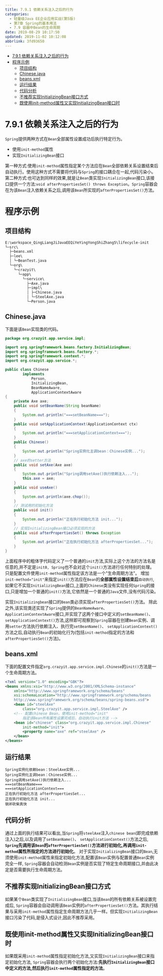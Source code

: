 ```yaml
---
title: 7.9.1 依赖关系注入之后的行为
categories: 
  - 轻量级Java EE企业应用实战(第5版)
  - 第7章 Spring的基本用法
  - 7.9 容器中Bean的生命周期
date: 2019-08-29 10:17:50
updated: 2019-11-02 10:12:08
abbrlink: 3fd93650
---
```

<div id='my_toc'>

- [7.9.1 依赖关系注入之后的行为](/JavaReadingNotes/3fd93650/#7-9-1-依赖关系注入之后的行为)
- [程序示例](/JavaReadingNotes/3fd93650/#程序示例)
    - [项目结构](/JavaReadingNotes/3fd93650/#项目结构)
    - [Chinese.java](/JavaReadingNotes/3fd93650/#Chinese-java)
    - [beans.xml](/JavaReadingNotes/3fd93650/#beans-xml)
    - [运行结果](/JavaReadingNotes/3fd93650/#运行结果)
    - [代码分析](/JavaReadingNotes/3fd93650/#代码分析)
    - [不推荐实现InitializingBean接口方式](/JavaReadingNotes/3fd93650/#不推荐实现InitializingBean接口方式)
    - [既使用init-method属性又实现InitializingBean接口时](/JavaReadingNotes/3fd93650/#既使用init-method属性又实现InitializingBean接口时)

</div>
<!--more-->
<script>if (navigator.platform.toLowerCase() == 'win32'){document.getElementById('my_toc').style.display = 'none';}</script>

<!--end-->
<!--SSTStart-->
# 7.9.1 依赖关系注入之后的行为 #
`Spring`提供两种方式在`Bean`全部属性设置成功后执行特定行为。
- 使用`init-method`属性
- 实现`InitializingBean`接口

第一种方式:使用`init-method`属性指定某个方法应在`Bean`全部依赖关系设置结束后自动执行。使用这种方式不需要将代码与`Spring`的接口耦合在一起,代码污染小。
第二种方式:也可达到同样的效果,就是让`Bean`类实现`InitializingBean`接口,该接口提供一个方法:`void afterPropertiesSet() throws Exception`。`Spring`容器会在为该`Bean`注入依赖关系之后,调用该`Bean`所实现的`afterPropertiesSet()`方法。
# 程序示例 #
## 项目结构 ##
```cmd
E:\workspace_QingLiangJiJavaEEQiYeYingYongShiZhang5\lifecycle-init
└─src\
  ├─beans.xml
  ├─lee\
  │ └─BeanTest.java
  └─org\
    └─crazyit\
      └─app\
        └─service\
          ├─Axe.java
          ├─impl\
          │ ├─Chinese.java
          │ └─SteelAxe.java
          └─Person.java
```
## Chinese.java ##
下面是该`Bean`实现类的代码。
```java
package org.crazyit.app.service.impl;

import org.springframework.beans.factory.InitializingBean;
import org.springframework.beans.factory.*;
import org.springframework.context.*;
import org.crazyit.app.service.*;

public class Chinese
        implements
            Person,
            InitializingBean,
            BeanNameAware,
            ApplicationContextAware
{
    private Axe axe;
    public void setBeanName(String beanName)
    {
        System.out.println("===setBeanName===");
    }
    public void setApplicationContext(ApplicationContext ctx)
    {
        System.out.println("===setApplicationContext===");
    }
    public Chinese()
    {
        System.out.println("Spring实例化主调bean：Chinese实例...");
    }
    // axe的setter方法
    public void setAxe(Axe axe)
    {
        System.out.println("Spring调用setAxe()执行依赖注入...");
        this.axe = axe;
    }
    public void useAxe()
    {
        System.out.println(axe.chop());
    }
    // 测试用的初始化方法
    public void init()
    {
        System.out.println("正在执行初始化方法 init...");
    }
    // 实现InitializingBean接口必须实现的方法
    public void afterPropertiesSet() throws Exception
    {
        System.out.println("正在执行初始化方法 afterPropertiesSet...");
    }
}
```
上面程序中的粗体字代码定义了一个普通的`init`方法,实际上这个方法的方法名是任意的,并不定是`init0, Spring`也不会对这个`init()`方法进行任何特别的处理。只是配置文件使用`init-method`属性指定该方法是一个"生命周期方法"。
增加`init-method="init"`来指定`init()`方法应在`Bean`的**全部属性设置结束后**`自动执行`,如果它不实现`InitializingBean`接口,上面的`Chinese`类没有实现任何`Spring`的接口,只是增加一个普通的`init()`方法,它依然是一个普通的`Java`文件,没有代码污染。

实现`Initializingbean`接口的`Bean`类必须实现`afterPropertiesSet()`方法。
除此之外,该实现类还实现了`Spring`提供的`BeanNameAware`、 `ApplicationContextAware`接口,并实现了这两个接口中定义的`setBeanName()`、 `setApplicationContext()`方法,这样即可观察到`Spring`容器在创建`Bean`实例、调用`setter`方法执行依赖注入、执行完`setBeanName()`、 `setApplicationContext()`方法之后,自动执行`Bean`的初始化行为(包括`init-method`指定的方法和`afterPropertiesSet()`方法)。
<!--replace:crazyit=crazy I T-->
## beans.xml ##
下面的配置文件指定`org.crazyit.app.service.impl.Chinese`的`init()`方法是一个生命周期方法。
```xml
<?xml version="1.0" encoding="GBK"?>
<beans xmlns:xsi="http://www.w3.org/2001/XMLSchema-instance"
    xmlns="http://www.springframework.org/schema/beans"
    xsi:schemaLocation="http://www.springframework.org/schema/beans
    http://www.springframework.org/schema/beans/spring-beans.xsd">
    <bean id="steelAxe"
        class="org.crazyit.app.service.impl.SteelAxe" />
    <!-- 配置chinese Bean，使用init-method="init" 
        指定该Bean所有属性设置完成后，自动执行init方法 -->
    <bean id="chinese" class="org.crazyit.app.service.impl.Chinese"
        init-method="init">
        <property name="axe" ref="steelAxe" />
    </bean>
</beans>
```
## 运行结果 ##
```
Spring实例化依赖bean：SteelAxe实例...
Spring实例化主调bean：Chinese实例...
Spring调用setAxe()执行依赖注入...
===setBeanName===
===setApplicationContext===
正在执行初始化方法 afterPropertiesSet...
正在执行初始化方法 init...
钢斧砍柴真快
```
## 代码分析 ##
通过上面的执行结果可以看出,当`Spring`将`steelAxe`注入`chinese bean`(即完成依赖注入)之后,以及调用了`setBeanName()`、 `setApplicationContext()`方法之后, **`Spring`先调用该`Bean`的`afterPropertiesSet()`方法进行初始化,再调用`init-method`属性所指定的方法进行初始化**。
对于实现`InitializingBean`接口的`Bean`,无须使用`init-method`属性来指定初始化方法,配置该`Bean`实例与配置普通`Bean`实例完全一样, `Spring`容器会自动检测`Bean`实例是否实现了特定生命周期接口,并由此决定是否需要执行生命周期方法。
## 不推荐实现InitializingBean接口方式 ##
如果某个`Bean`类实现了`InitializingBean`接口,当该`Bean`的所有依赖关系被设置完成后, `Spring`容器会自动调用该`Bean`实例的`afterPropertiesSet()`方法。其执行结果与采用`init-method`属性指定生命周期方法几乎一样。但实现`InitializingBean`接口污染了代码,是侵入式设计,因此不推荐采用。
## 既使用init-method属性又实现InitializingBean接口时 ##
如果既采用`init-method`属性指定初始化方法,又实现`InitializingBean`接口来指定初始化方法, `Spring`容器会执行两个初始化方法:**先执行`InitializingBean`接口中定义的方法,然后执行`init-method`属性指定的方法**。
<!--SSTStop-->


